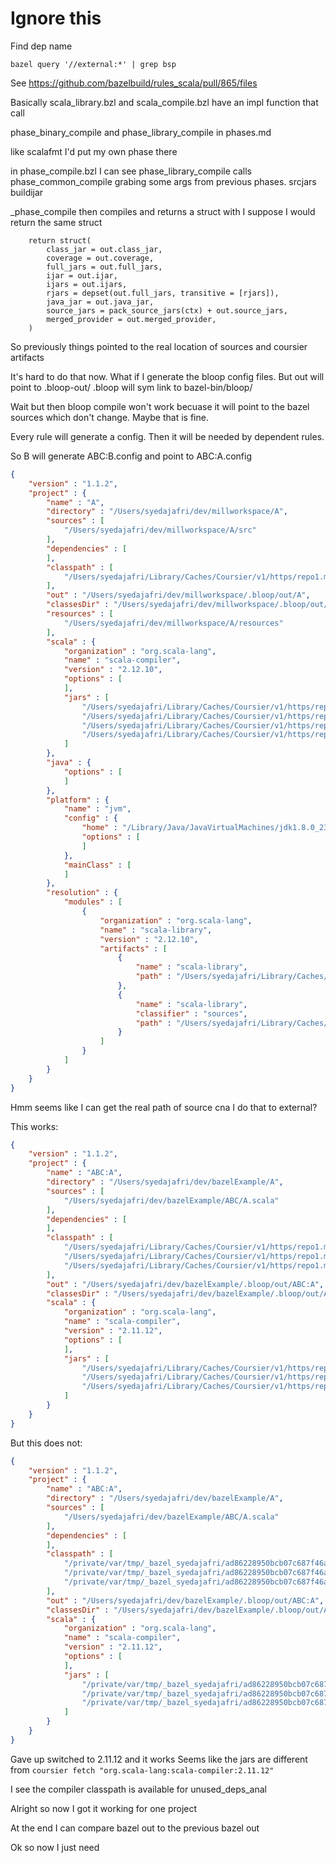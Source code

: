 # Ignore this

Find dep name
```
bazel query '//external:*' | grep bsp
```

See https://github.com/bazelbuild/rules_scala/pull/865/files

Basically scala_library.bzl and scala_compile.bzl have an impl function that call

phase_binary_compile and phase_library_compile in phases.md


like scalafmt I'd put my own phase there

in phase_compile.bzl I can see phase_library_compile calls phase_common_compile grabing
some args from previous phases.
srcjars
buildijar

_phase_compile then compiles and returns a struct with
I suppose I would return the same struct
```
    return struct(
        class_jar = out.class_jar,
        coverage = out.coverage,
        full_jars = out.full_jars,
        ijar = out.ijar,
        ijars = out.ijars,
        rjars = depset(out.full_jars, transitive = [rjars]),
        java_jar = out.java_jar,
        source_jars = pack_source_jars(ctx) + out.source_jars,
        merged_provider = out.merged_provider,
    )
```



So previously things pointed to the real location of sources and coursier artifacts

It's hard to do that now. What if I generate the bloop config files.
But out will point to .bloop-out/
.bloop will sym link to bazel-bin/bloop/

Wait but then bloop compile won't work becuase it will point to the bazel sources which don't change. Maybe that is fine.

Every rule will generate a config. Then it will be needed by dependent rules.

So B will generate ABC:B.config and point to ABC:A.config



```json
{
    "version" : "1.1.2",
    "project" : {
        "name" : "A",
        "directory" : "/Users/syedajafri/dev/millworkspace/A", 
        "sources" : [
            "/Users/syedajafri/dev/millworkspace/A/src"
        ],
        "dependencies" : [
        ],
        "classpath" : [
            "/Users/syedajafri/Library/Caches/Coursier/v1/https/repo1.maven.org/maven2/org/scala-lang/scala-library/2.12.10/scala-library-2.12.10.jar"
        ],
        "out" : "/Users/syedajafri/dev/millworkspace/.bloop/out/A",
        "classesDir" : "/Users/syedajafri/dev/millworkspace/.bloop/out/A/classes",
        "resources" : [
            "/Users/syedajafri/dev/millworkspace/A/resources"
        ],
        "scala" : {
            "organization" : "org.scala-lang",
            "name" : "scala-compiler",
            "version" : "2.12.10",
            "options" : [
            ],
            "jars" : [
                "/Users/syedajafri/Library/Caches/Coursier/v1/https/repo1.maven.org/maven2/org/scala-lang/scala-compiler/2.12.10/scala-compiler-2.12.10.jar",
                "/Users/syedajafri/Library/Caches/Coursier/v1/https/repo1.maven.org/maven2/org/scala-lang/scala-reflect/2.12.10/scala-reflect-2.12.10.jar",
                "/Users/syedajafri/Library/Caches/Coursier/v1/https/repo1.maven.org/maven2/org/scala-lang/modules/scala-xml_2.12/1.0.6/scala-xml_2.12-1.0.6.jar",
                "/Users/syedajafri/Library/Caches/Coursier/v1/https/repo1.maven.org/maven2/org/scala-lang/scala-library/2.12.10/scala-library-2.12.10.jar"
            ]
        },
        "java" : {
            "options" : [
            ]
        },
        "platform" : {
            "name" : "jvm",
            "config" : {
                "home" : "/Library/Java/JavaVirtualMachines/jdk1.8.0_231.jdk/Contents/Home",
                "options" : [
                ]
            },
            "mainClass" : [
            ]
        },
        "resolution" : {
            "modules" : [
                {
                    "organization" : "org.scala-lang",
                    "name" : "scala-library",
                    "version" : "2.12.10",
                    "artifacts" : [
                        {
                            "name" : "scala-library",
                            "path" : "/Users/syedajafri/Library/Caches/Coursier/v1/https/repo1.maven.org/maven2/org/scala-lang/scala-library/2.12.10/scala-library-2.12.10.jar"
                        },
                        {
                            "name" : "scala-library",
                            "classifier" : "sources",
                            "path" : "/Users/syedajafri/Library/Caches/Coursier/v1/https/repo1.maven.org/maven2/org/scala-lang/scala-library/2.12.10/scala-library-2.12.10-sources.jar"
                        }
                    ]
                }
            ]
        }
    }
}
```


Hmm seems like I can get the real path of source cna I do that to external?

This works:
```json
{
    "version" : "1.1.2",
    "project" : {
        "name" : "ABC:A",
        "directory" : "/Users/syedajafri/dev/bazelExample/A",
        "sources" : [
            "/Users/syedajafri/dev/bazelExample/ABC/A.scala"
        ],
        "dependencies" : [
        ],
        "classpath" : [
            "/Users/syedajafri/Library/Caches/Coursier/v1/https/repo1.maven.org/maven2/org/scala-lang/scala-compiler/2.11.12/scala-compiler-2.11.12.jar",
            "/Users/syedajafri/Library/Caches/Coursier/v1/https/repo1.maven.org/maven2/org/scala-lang/scala-library/2.11.12/scala-library-2.11.12.jar",
            "/Users/syedajafri/Library/Caches/Coursier/v1/https/repo1.maven.org/maven2/org/scala-lang/scala-reflect/2.11.12/scala-reflect-2.11.12.jar"
        ],
        "out" : "/Users/syedajafri/dev/bazelExample/.bloop/out/ABC:A",
        "classesDir" : "/Users/syedajafri/dev/bazelExample/.bloop/out/ABC:A/classes",
        "scala" : {
            "organization" : "org.scala-lang",
            "name" : "scala-compiler",
            "version" : "2.11.12",
            "options" : [
            ],
            "jars" : [
                "/Users/syedajafri/Library/Caches/Coursier/v1/https/repo1.maven.org/maven2/org/scala-lang/scala-compiler/2.11.12/scala-compiler-2.11.12.jar",
                "/Users/syedajafri/Library/Caches/Coursier/v1/https/repo1.maven.org/maven2/org/scala-lang/scala-library/2.11.12/scala-library-2.11.12.jar",
                "/Users/syedajafri/Library/Caches/Coursier/v1/https/repo1.maven.org/maven2/org/scala-lang/scala-reflect/2.11.12/scala-reflect-2.11.12.jar"
            ]
        }
    }
}

```


But this does not:


```json
{
    "version" : "1.1.2",
    "project" : {
        "name" : "ABC:A",
        "directory" : "/Users/syedajafri/dev/bazelExample/A",
        "sources" : [
            "/Users/syedajafri/dev/bazelExample/ABC/A.scala"
        ],
        "dependencies" : [
        ],
        "classpath" : [
            "/private/var/tmp/_bazel_syedajafri/ad86228950bcb07c687f46ad51824bd1/external/io_bazel_rules_scala_scala_compiler/scala-compiler-2.11.12.jar",
            "/private/var/tmp/_bazel_syedajafri/ad86228950bcb07c687f46ad51824bd1/external/io_bazel_rules_scala_scala_library/scala-library-2.11.12.jar",
            "/private/var/tmp/_bazel_syedajafri/ad86228950bcb07c687f46ad51824bd1/external/io_bazel_rules_scala_scala_reflect/scala-reflect-2.11.12.jar"
        ],
        "out" : "/Users/syedajafri/dev/bazelExample/.bloop/out/ABC:A",
        "classesDir" : "/Users/syedajafri/dev/bazelExample/.bloop/out/ABC:A/classes",
        "scala" : {
            "organization" : "org.scala-lang",
            "name" : "scala-compiler",
            "version" : "2.11.12",
            "options" : [
            ],
            "jars" : [
                "/private/var/tmp/_bazel_syedajafri/ad86228950bcb07c687f46ad51824bd1/external/io_bazel_rules_scala_scala_compiler/scala-compiler-2.11.12.jar",
                "/private/var/tmp/_bazel_syedajafri/ad86228950bcb07c687f46ad51824bd1/external/io_bazel_rules_scala_scala_library/scala-library-2.11.12.jar",
                "/private/var/tmp/_bazel_syedajafri/ad86228950bcb07c687f46ad51824bd1/external/io_bazel_rules_scala_scala_reflect/scala-reflect-2.11.12.jar"
            ]
        }
    }
}
```



Gave up switched to 2.11.12 and it works
Seems like the jars are different from `coursier fetch "org.scala-lang:scala-compiler:2.11.12"`


I see the compiler classpath is available for unused_deps_anal


Alright so now I got it working for one project


At the end I can compare bazel out to the previous bazel out

Ok so now I just need 
